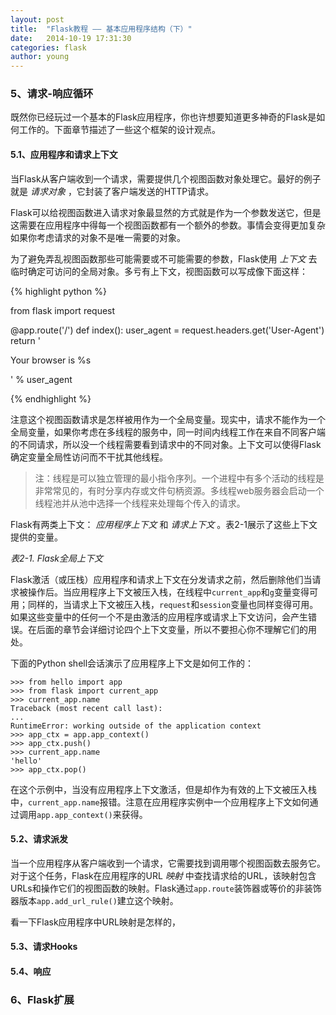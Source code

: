 ```yaml
---
layout: post
title:  "Flask教程 —— 基本应用程序结构（下）"
date:   2014-10-19 17:31:30
categories: flask
author: young
---
```


### **5、请求-响应循环**

既然你已经玩过一个基本的Flask应用程序，你也许想要知道更多神奇的Flask是如何工作的。下面章节描述了一些这个框架的设计观点。

#### **5.1、应用程序和请求上下文**

当Flask从客户端收到一个请求，需要提供几个视图函数对象处理它。最好的例子就是 _请求对象_ ，它封装了客户端发送的HTTP请求。

Flask可以给视图函数进入请求对象最显然的方式就是作为一个参数发送它，但是这需要在应用程序中得每一个视图函数都有一个额外的参数。事情会变得更加复杂如果你考虑请求的对象不是唯一需要的对象。

为了避免弄乱视图函数那些可能需要或不可能需要的参数，Flask使用 _上下文_ 去临时确定可访问的全局对象。多亏有上下文，视图函数可以写成像下面这样：

{% highlight python %}

from flask import request

@app.route('/')
def index():
    user_agent = request.headers.get('User-Agent')
    return '<p>Your browser is %s</p>' % user_agent

{% endhighlight %}

注意这个视图函数请求是怎样被用作为一个全局变量。现实中，请求不能作为一个全局变量，如果你考虑在多线程的服务中，同一时间内线程工作在来自不同客户端的不同请求，所以没一个线程需要看到请求中的不同对象。上下文可以使得Flask确定变量全局性访问而不干扰其他线程。

>注：线程是可以独立管理的最小指令序列。一个进程中有多个活动的线程是非常常见的，有时分享内存或文件句柄资源。多线程web服务器会启动一个线程池并从池中选择一个线程来处理每个传入的请求。

Flask有两类上下文： _应用程序上下文_ 和 _请求上下文_ 。表2-1展示了这些上下文提供的变量。

_表2-1. Flask全局上下文_

Flask激活（或压栈）应用程序和请求上下文在分发请求之前，然后删除他们当请求被操作后。当应用程序上下文被压入栈，在线程中`current_app`和`g`变量变得可用；同样的，当请求上下文被压入栈，`request`和`session`变量也同样变得可用。如果这些变量中的任何一个不是由激活的应用程序或请求上下文访问，会产生错误。在后面的章节会详细讨论四个上下文变量，所以不要担心你不理解它们的用处。

下面的Python shell会话演示了应用程序上下文是如何工作的：

    >>> from hello import app
    >>> from flask import current_app
    >>> current_app.name
    Traceback (most recent call last):
    ...
    RuntimeError: working outside of the application context
    >>> app_ctx = app.app_context()
    >>> app_ctx.push()
    >>> current_app.name
    'hello'
    >>> app_ctx.pop()

在这个示例中，当没有应用程序上下文激活，但是却作为有效的上下文被压入栈中，`current_app.name`报错。注意在应用程序实例中一个应用程序上下文如何通过调用`app.app_context()`来获得。

#### **5.2、请求派发**

当一个应用程序从客户端收到一个请求，它需要找到调用哪个视图函数去服务它。对于这个任务，Flask在应用程序的URL _映射_ 中查找请求给的URL，该映射包含URLs和操作它们的视图函数的映射。Flask通过`app.route`装饰器或等价的非装饰器版本`app.add_url_rule()`建立这个映射。

看一下Flask应用程序中URL映射是怎样的，

#### **5.3、请求Hooks**

#### **5.4、响应**

### **6、Flask扩展**